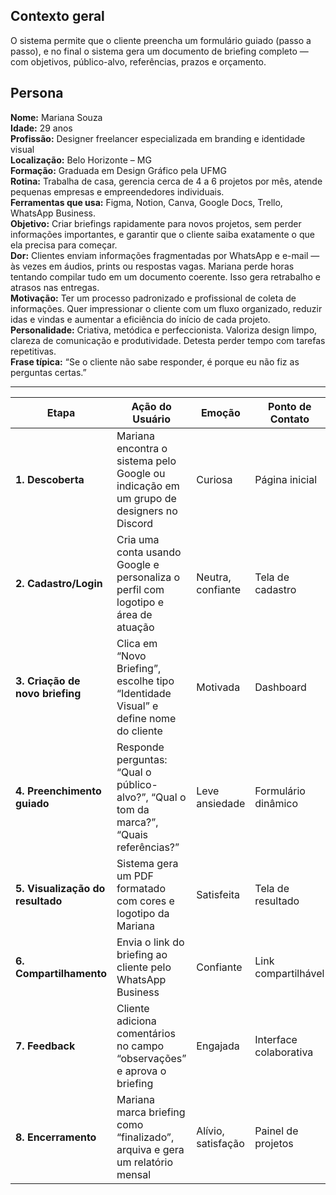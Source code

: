 ## Contexto geral

O sistema permite que o cliente preencha um formulário guiado (passo a passo), e no final o sistema gera um documento de briefing completo — com objetivos, público-alvo, referências, prazos e orçamento.

## Persona

**Nome:** Mariana Souza  
**Idade:** 29 anos  
**Profissão:** Designer freelancer especializada em branding e identidade visual  
**Localização:** Belo Horizonte – MG  
**Formação:** Graduada em Design Gráfico pela UFMG  
**Rotina:** Trabalha de casa, gerencia cerca de 4 a 6 projetos por mês, atende pequenas empresas e empreendedores individuais.  
**Ferramentas que usa:** Figma, Notion, Canva, Google Docs, Trello, WhatsApp Business.  
**Objetivo:** Criar briefings rapidamente para novos projetos, sem perder informações importantes, e garantir que o cliente saiba exatamente o que ela precisa para começar.  
**Dor:** Clientes enviam informações fragmentadas por WhatsApp e e-mail — às vezes em áudios, prints ou respostas vagas. Mariana perde horas tentando compilar tudo em um documento coerente. Isso gera retrabalho e atrasos nas entregas.  
**Motivação:** Ter um processo padronizado e profissional de coleta de informações. Quer impressionar o cliente com um fluxo organizado, reduzir idas e vindas e aumentar a eficiência do início de cada projeto.  
**Personalidade:** Criativa, metódica e perfeccionista. Valoriza design limpo, clareza de comunicação e produtividade. Detesta perder tempo com tarefas repetitivas.  
**Frase típica:** “Se o cliente não sabe responder, é porque eu não fiz as perguntas certas.”  

---

| Etapa                            | Ação do Usuário                                                                          | Emoção             | Ponto de Contato       | Oportunidades / Requisitos                                     |
| -------------------------------- | ---------------------------------------------------------------------------------------- | ------------------ | ---------------------- | -------------------------------------------------------------- |
| **1. Descoberta**                | Mariana encontra o sistema pelo Google ou indicação em um grupo de designers no Discord  | Curiosa            | Página inicial         | Sistema deve ter página clara explicando o valor da ferramenta |
| **2. Cadastro/Login**            | Cria uma conta usando Google e personaliza o perfil com logotipo e área de atuação       | Neutra, confiante  | Tela de cadastro       | Requisito: autenticação simples e segura                       |
| **3. Criação de novo briefing**  | Clica em “Novo Briefing”, escolhe tipo “Identidade Visual” e define nome do cliente      | Motivada           | Dashboard              | Requisito: interface orientada a passos (wizard)               |
| **4. Preenchimento guiado**      | Responde perguntas: “Qual o público-alvo?”, “Qual o tom da marca?”, “Quais referências?” | Leve ansiedade     | Formulário dinâmico    | Requisito: salvar progresso automático + validação de campos   |
| **5. Visualização do resultado** | Sistema gera um PDF formatado com cores e logotipo da Mariana                            | Satisfeita         | Tela de resultado      | Requisito: template personalizável e exportação em PDF         |
| **6. Compartilhamento**          | Envia o link do briefing ao cliente pelo WhatsApp Business                               | Confiante          | Link compartilhável    | Requisito: controle de permissão e link seguro                 |
| **7. Feedback**                  | Cliente adiciona comentários no campo “observações” e aprova o briefing                  | Engajada           | Interface colaborativa | Requisito: sistema de comentários e notificações               |
| **8. Encerramento**              | Mariana marca briefing como “finalizado”, arquiva e gera um relatório mensal             | Alívio, satisfação | Painel de projetos     | Requisito: gestão de versões e histórico de alterações         |
